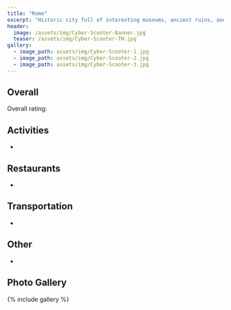 ```yaml
---
title: "Rome"
excerpt: "Historic city full of interesting museums, ancient ruins, and great food."
header:
  image: /assets/img/Cyber-Scooter-Banner.jpg
  teaser: /assets/img/Cyber-Scooter-TH.jpg
gallery:
  - image_path: assets/img/Cyber-Scooter-1.jpg
  - image_path: assets/img/Cyber-Scooter-2.jpg
  - image_path: assets/img/Cyber-Scooter-3.jpg
---
```


## Overall
Overall rating:

## Activities
*

## Restaurants
*

## Transportation
*

## Other
*

## Photo Gallery
{% include gallery %}
